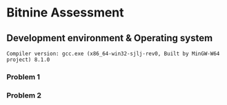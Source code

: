 # Bitnine Assessment

## Development environment & Operating system

````
Compiler version: gcc.exe (x86_64-win32-sjlj-rev0, Built by MinGW-W64 project) 8.1.0
````

### Problem 1

### Problem 2
